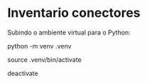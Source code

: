 # Inventario conectores

Subindo o ambiente virtual para o Python:

python -m venv .venv

source .venv/bin/activate

deactivate
